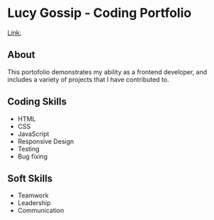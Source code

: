 # Lucy Gossip - Coding Portfolio

[Link: ](https://lucygossip.github.io/lucy-gossip-coding-portfolio/)

## About

This portofolio demonstrates my ability as a frontend developer, and includes a variety of projects that I have contributed to.

## Coding Skills

- HTML
- CSS
- JavaScript
- Responsive Design
- Testing
- Bug fixing

## Soft Skills

- Teamwork
- Leadership
- Communication